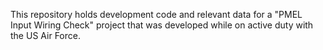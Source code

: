 This repository holds development code and relevant data for a "PMEL Input Wiring Check" project that was developed while on active duty with the US Air Force.
